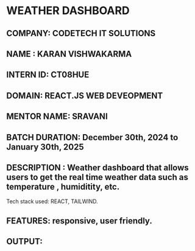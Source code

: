 # WEATHER DASHBOARD
## COMPANY: CODETECH IT SOLUTIONS
## NAME : KARAN VISHWAKARMA
## INTERN ID: CT08HUE
## DOMAIN: REACT.JS WEB DEVEOPMENT
## MENTOR NAME: SRAVANI
## BATCH DURATION: December 30th, 2024 to January 30th, 2025
## DESCRIPTION : Weather dashboard that allows users to get the real time weather data such as temperature , humiditity, etc.
Tech stack used: REACT, TAILWIND.
## FEATURES: responsive, user friendly.
## OUTPUT:

